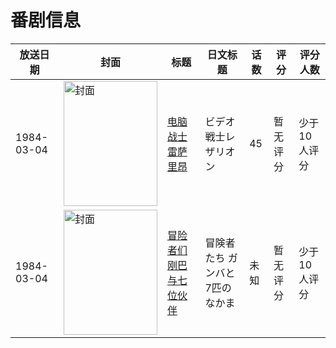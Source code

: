 # 番剧信息

|放送日期|封面|标题|日文标题|话数|评分|评分人数|
|---|---|---|---|---|---|---|
|1984-03-04|<img src="//lain.bgm.tv/pic/cover/c/59/21/37238_7q4cf.jpg" alt="封面" style="width:150px;height:200px;object-fit:cover;">|[电脑战士雷萨里昂](https://bangumi.tv/subject/37238)|ビデオ戦士レザリオン|45|暂无评分|少于10人评分|
|1984-03-04|<img src="//lain.bgm.tv/pic/cover/c/c1/82/314865_fLE1l.jpg" alt="封面" style="width:150px;height:200px;object-fit:cover;">|[冒险者们 刚巴与七位伙伴](https://bangumi.tv/subject/314865)|冒険者たち ガンバと7匹のなかま|未知|暂无评分|少于10人评分|
